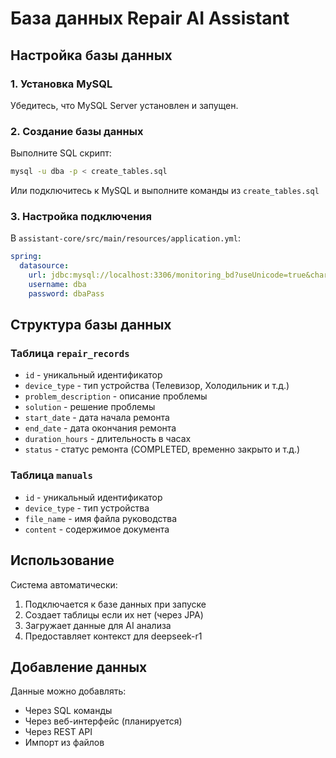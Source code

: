# База данных Repair AI Assistant

## Настройка базы данных

### 1. Установка MySQL
Убедитесь, что MySQL Server установлен и запущен.

### 2. Создание базы данных
Выполните SQL скрипт:
```bash
mysql -u dba -p < create_tables.sql
```

Или подключитесь к MySQL и выполните команды из `create_tables.sql`

### 3. Настройка подключения
В `assistant-core/src/main/resources/application.yml`:
```yaml
spring:
  datasource:
    url: jdbc:mysql://localhost:3306/monitoring_bd?useUnicode=true&characterEncoding=UTF-8
    username: dba
    password: dbaPass
```

## Структура базы данных

### Таблица `repair_records`
- `id` - уникальный идентификатор
- `device_type` - тип устройства (Телевизор, Холодильник и т.д.)
- `problem_description` - описание проблемы
- `solution` - решение проблемы
- `start_date` - дата начала ремонта
- `end_date` - дата окончания ремонта
- `duration_hours` - длительность в часах
- `status` - статус ремонта (COMPLETED, временно закрыто и т.д.)

### Таблица `manuals`
- `id` - уникальный идентификатор
- `device_type` - тип устройства
- `file_name` - имя файла руководства
- `content` - содержимое документа

## Использование

Система автоматически:
1. Подключается к базе данных при запуске
2. Создает таблицы если их нет (через JPA)
3. Загружает данные для AI анализа
4. Предоставляет контекст для deepseek-r1

## Добавление данных

Данные можно добавлять:
- Через SQL команды
- Через веб-интерфейс (планируется)
- Через REST API
- Импорт из файлов